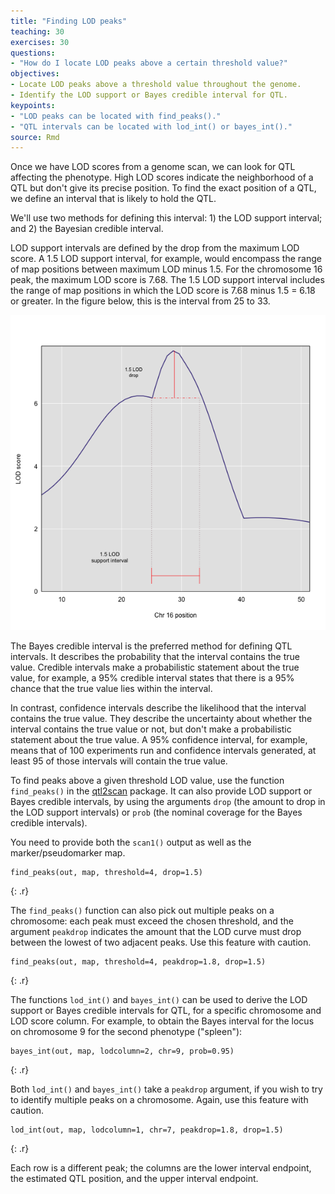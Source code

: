 ```yaml
---
title: "Finding LOD peaks"
teaching: 30
exercises: 30
questions:
- "How do I locate LOD peaks above a certain threshold value?"
objectives:
- Locate LOD peaks above a threshold value throughout the genome.
- Identify the LOD support or Bayes credible interval for QTL.
keypoints:
- "LOD peaks can be located with find_peaks()."
- "QTL intervals can be located with lod_int() or bayes_int()."
source: Rmd
---
```




Once we have LOD scores from a genome scan, we can look for QTL affecting the phenotype. High LOD scores indicate the neighborhood of a QTL but don't give its precise position. To find the exact position of a QTL, we define an interval that is likely to hold the QTL.

We'll use two methods for defining this interval: 1) the LOD support interval; and 2) the Bayesian credible interval.

LOD support intervals are defined by the drop from the maximum LOD score. A 1.5 LOD support interval, for example, would encompass the range of map positions between maximum LOD minus 1.5. For the chromosome 16 peak, the maximum LOD score is 7.68. The 1.5 LOD support interval includes the range of map positions in which the LOD score is 7.68 minus 1.5 = 6.18 or greater. In the figure below, this is the interval from 25 to 33.

![](../fig/lod-support.png)

The Bayes credible interval is the preferred method for defining QTL intervals. It describes the probability that the interval contains the true value. Credible intervals make a probabilistic statement about the true value, for example, a 95% credible interval states that there is a 95% chance that the true value lies within the interval.

In contrast, confidence intervals describe the likelihood that the interval contains the true value.  They describe the uncertainty about whether the interval contains the true value or not, but don't make a probabilistic statement about the true value. A 95% confidence interval, for example, means that of 100 experiments run and confidence intervals generated, at least 95 of those intervals will contain the true value.

To find peaks above a given threshold LOD value, use the function `find_peaks()` in the
[qtl2scan](https://github.com/rqtl/qtl2scan) package. It can also provide LOD support or Bayes credible intervals, by using the arguments `drop` (the amount to drop in the LOD support intervals) or `prob` (the nominal coverage for the Bayes credible intervals).

You need to provide both the `scan1()` output as well as the marker/pseudomarker map.


~~~
find_peaks(out, map, threshold=4, drop=1.5)
~~~
{: .r}

The `find_peaks()` function can also pick out multiple peaks on a chromosome: each peak must exceed the chosen threshold, and the argument `peakdrop` indicates the amount that the LOD curve must drop between the lowest of two adjacent peaks.  Use this feature with caution.


~~~
find_peaks(out, map, threshold=4, peakdrop=1.8, drop=1.5)
~~~
{: .r}

The functions `lod_int()` and `bayes_int()` can be used to derive the LOD support or Bayes credible intervals for QTL, for a specific chromosome and LOD score column. For example, to obtain the Bayes
interval for the locus on chromosome 9 for the second phenotype ("spleen"):


~~~
bayes_int(out, map, lodcolumn=2, chr=9, prob=0.95)
~~~
{: .r}

Both `lod_int()` and `bayes_int()` take a `peakdrop` argument, if you wish to try to identify multiple peaks on a chromosome. Again, use this feature with caution.


~~~
lod_int(out, map, lodcolumn=1, chr=7, peakdrop=1.8, drop=1.5)
~~~
{: .r}

Each row is a different peak; the columns are the lower interval endpoint, the estimated QTL position, and the upper interval endpoint.
